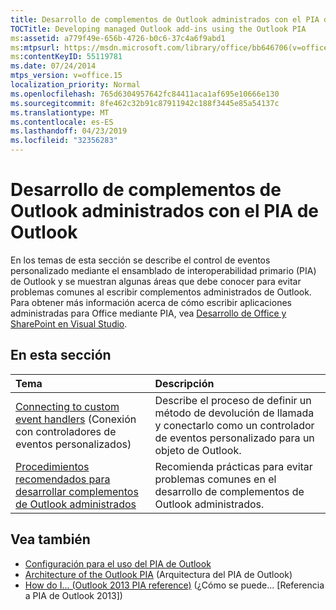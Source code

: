 ```yaml
---
title: Desarrollo de complementos de Outlook administrados con el PIA de Outlook
TOCTitle: Developing managed Outlook add-ins using the Outlook PIA
ms:assetid: a779f49e-656b-4726-b0c6-37c4a6f9abd1
ms:mtpsurl: https://msdn.microsoft.com/library/office/bb646706(v=office.15)
ms:contentKeyID: 55119781
ms.date: 07/24/2014
mtps_version: v=office.15
localization_priority: Normal
ms.openlocfilehash: 765d6304957642fc84411aca1af695e10666e130
ms.sourcegitcommit: 8fe462c32b91c87911942c188f3445e85a54137c
ms.translationtype: MT
ms.contentlocale: es-ES
ms.lasthandoff: 04/23/2019
ms.locfileid: "32356283"
---
```

# <a name="developing-managed-outlook-add-ins-using-the-outlook-pia"></a>Desarrollo de complementos de Outlook administrados con el PIA de Outlook

En los temas de esta sección se describe el control de eventos personalizado mediante el ensamblado de interoperabilidad primario (PIA) de Outlook y se muestran algunas áreas que debe conocer para evitar problemas comunes al escribir complementos administrados de Outlook. Para obtener más información acerca de cómo escribir aplicaciones administradas para Office mediante PIA, vea [Desarrollo de Office y SharePoint en Visual Studio](https://docs.microsoft.com/visualstudio/vsto/office-and-sharepoint-development-in-visual-studio?view=vs-2017).

## <a name="in-this-section"></a>En esta sección

|Tema|Descripción|
|:----|:----------|
|[Connecting to custom event handlers](connecting-to-custom-event-handlers.md) (Conexión con controladores de eventos personalizados) |Describe el proceso de definir un método de devolución de llamada y conectarlo como un controlador de eventos personalizado para un objeto de Outlook.|
|[Procedimientos recomendados para desarrollar complementos de Outlook administrados](best-practices-in-developing-managed-outlook-add-ins.md) |Recomienda prácticas para evitar problemas comunes en el desarrollo de complementos de Outlook administrados.

## <a name="see-also"></a>Vea también

- [Configuración para el uso del PIA de Outlook](setting-up-to-use-the-outlook-pia.md)
- [Architecture of the Outlook PIA](architecture-of-the-outlook-pia.md) (Arquitectura del PIA de Outlook)
- [How do I... (Outlook 2013 PIA reference)](how-do-i-outlook-2013-pia-reference.md) (¿Cómo se puede... [Referencia a PIA de Outlook 2013])

